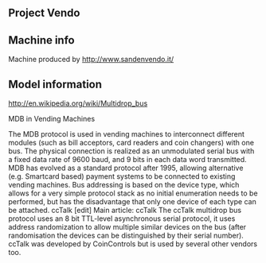 ## Project Vendo

## Machine info

Machine produced by http://www.sandenvendo.it/

## Model information


http://en.wikipedia.org/wiki/Multidrop_bus

MDB in Vending Machines 

The MDB protocol is used in vending machines to interconnect different modules (such as bill acceptors, card readers and coin changers) with one bus. The physical connection is realized as an unmodulated serial bus with a fixed data rate of 9600 baud, and 9 bits in each data word transmitted.
MDB has evolved as a standard protocol after 1995, allowing alternative (e.g. Smartcard based) payment systems to be connected to existing vending machines.
Bus addressing is based on the device type, which allows for a very simple protocol stack as no initial enumeration needs to be performed, but has the disadvantage that only one device of each type can be attached.
ccTalk [edit]
Main article: ccTalk
The ccTalk multidrop bus protocol uses an 8 bit TTL-level asynchronous serial protocol, it uses address randomization to allow multiple similar devices on the bus (after randomisation the devices can be distinguished by their serial number). ccTalk was developed by CoinControls but is used by several other vendors too.


